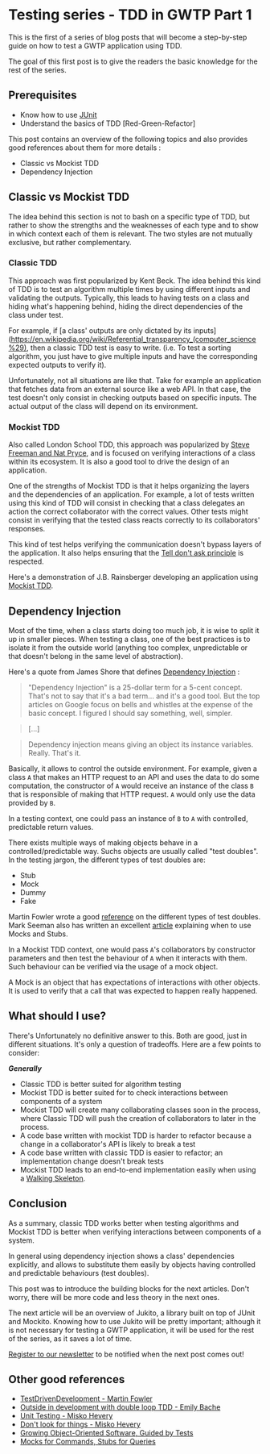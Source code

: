# Testing series - TDD in GWTP Part 1
This is the first of a series of blog posts that will become a step-by-step guide on how to test a GWTP application using TDD.

The goal of this first post is to give the readers the basic knowledge for the rest of the series.

## Prerequisites
* Know how to use [JUnit](http://junit.org)
* Understand the basics of TDD [Red-Green-Refactor]

This post contains an overview of the following topics and also provides good references about them for more details :
* Classic vs Mockist TDD
* Dependency Injection

## Classic vs Mockist TDD
The idea behind this section is not to bash on a specific type of TDD, but rather to show the strengths and the weaknesses of each type and to show in which context each of them is relevant. The two styles are not mutually exclusive, but rather complementary.

### Classic TDD
This approach was first popularized by Kent Beck. The idea behind this kind of TDD is to test an algorithm multiple times by using different inputs and validating the outputs. Typically, this leads to having tests on a class and hiding what's happening behind, hiding the direct dependencies of the class under test.

For example, if [a class' outputs are only dictated by its inputs](https://en.wikipedia.org/wiki/Referential_transparency_(computer_science%29), then a classic TDD test is easy to write. (i.e. To test a sorting algorithm, you just have to give multiple inputs and have the corresponding expected outputs to verify it).

Unfortunately, not all situations are like that. Take for example an application that fetches data from an external source like a web API. In that case, the test doesn't only consist in checking outputs based on specific inputs. The actual output of the class will depend on its environment.

### Mockist TDD
Also called London School TDD, this approach was popularized by [Steve Freeman and Nat Pryce](http://www.growing-object-oriented-software.com/), and is focused on verifying interactions of a class within its ecosystem. It is also a good tool to drive the design of an application.

One of the strengths of Mockist TDD is that it helps organizing the layers and the dependencies of an application. For example, a lot of tests written using this kind of TDD will consist in checking that a class delegates an action the correct collaborator with the correct values. Other tests might consist in verifying that the tested class reacts correctly to its collaborators' responses.

This kind of test helps verifying the communication doesn't bypass layers of the application. It also helps ensuring that the [Tell don't ask principle](http://programmers.stackexchange.com/a/157527) is respected.

Here's a demonstration of J.B. Rainsberger developing an application using [Mockist TDD](https://vimeo.com/37595051). 

## Dependency Injection
Most of the time, when a class starts doing too much job, it is wise to split it up in smaller pieces. When testing a class, one of the best practices is to isolate it from the outside world (anything too complex, unpredictable or that doesn't belong in the same level of abstraction). 

Here's a quote from James Shore that defines [Dependency Injection](http://www.jamesshore.com/Blog/Dependency-Injection-Demystified.html) :

> "Dependency Injection" is a 25-dollar term for a 5-cent concept. That's not to say that it's a bad term... and it's a good tool. But the top articles on Google focus on bells and whistles at the expense of the basic concept. I figured I should say something, well, simpler.

> [...]

> Dependency injection means giving an object its instance variables. Really. That's it.

Basically, it allows to control the outside environment. For example, given a class `A` that makes an HTTP request to an API and uses the data to do some computation, the constructor of `A` would receive an instance of the class `B` that is responsible of making that HTTP request. `A` would only use the data provided by `B`.

In a testing context, one could pass an instance of `B` to `A` with controlled, predictable return values. 

There exists multiple ways of making objects behave in a controlled/predictable way. Suchs objects are usually called "test doubles". In the testing jargon, the different types of test doubles are:
* Stub
* Mock
* Dummy
* Fake

Martin Fowler wrote a good [reference](http://martinfowler.com/articles/mocksArentStubs.html#TheDifferenceBetweenMocksAndStubs) on the different types of test doubles. Mark Seeman also has written an excellent [article](http://blog.ploeh.dk/2013/10/23/mocks-for-commands-stubs-for-queries/http://blog.ploeh.dk/2013/10/23/mocks-for-commands-stubs-for-queries/) explaining when to use Mocks and Stubs.

In a Mockist TDD context, one would pass `A`'s collaborators by constructor parameters and then test the behaviour of `A` when it interacts with them. Such behaviour can be verified via the usage of a mock object.

A Mock is an object that has expectations of interactions with other objects. It is used to verify that a call that was expected to happen really happened.

## What should I use?
There's Unfortunately no definitive answer to this. Both are good, just in different situations. It's only a question of tradeoffs. Here are a few points to consider:

__*Generally*__
* Classic TDD is better suited for algorithm testing
* Mockist TDD is better suited for to check interactions between components of a system
* Mockist TDD will create many collaborating classes soon in the process, where Classic TDD will push the creation of collaborators to later in the process.
* A code base written with mockist TDD is harder to refactor because a change in a collaborator's API is likely to break a test
* A code base written with classic TDD is easier to refactor; an implementation change doesn't break tests
* Mockist TDD leads to an end-to-end implementation easily when using a [Walking Skeleton](http://c2.com/cgi/wiki?WalkingSkeleton).

## Conclusion
As a summary, classic TDD works better when testing algorithms and Mockist TDD is better when verifying interactions between components of a system. 

In general using dependency injection shows a class' dependencies explicitly, and allows to substitute them easily by objects having controlled and predictable behaviours (test doubles).

This post was to introduce the building blocks for the next articles. Don't worry, there will be more code and less theory in the next ones.

The next article will be an overview of Jukito, a library built on top of JUnit and Mockito. Knowing how to use Jukito will be pretty important; although it is not necessary for testing a GWTP application, it will be used for the rest of the series, as it saves a lot of time.

[Register to our newsletter](http://eepurl.com/bzkjl9) to be notified when the next post comes out!

## Other good references
* [TestDrivenDevelopment - Martin Fowler](http://martinfowler.com/bliki/TestDrivenDevelopment.html)
* [Outside in development with double loop TDD - Emily Bache](http://coding-is-like-cooking.info/2013/04/outside-in-development-with-double-loop-tdd/)
* [Unit Testing - Misko Hevery](https://www.youtube.com/watch?v=wEhu57pih5w)
* [Don't look for things - Misko Hevery](https://www.youtube.com/watch?v=RlfLCWKxHJ0)
* [Growing Object-Oriented Software, Guided by Tests](http://www.amazon.com/dp/0321503627/?tag=ebooks0056-20)
* [Mocks for Commands, Stubs for Queries](http://blog.ploeh.dk/2013/10/23/mocks-for-commands-stubs-for-queries/)
